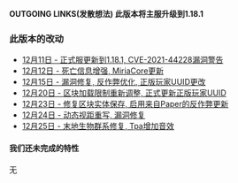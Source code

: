 **OUTGOING LINKS(发散想法) 此版本将主服升级到1.18.1**  
  
### 此版本的改动
* [12月11日 - 正式服更新到1.18.1, CVE-2021-44228漏洞警告](12-11)  
* [12月12日 - 死亡信息增强, MiriaCore更新](12-12) 
* [12月15日 - 漏洞修复, 反作弊优化, 正版玩家UUID更改](12-15)   
* [12月20日 - 区块加载限制重新调整, 正式更新正版玩家UUID](12-20)  
* [12月23日 - 修复区块实体保存, 启用来自Paper的反作弊更新](12-23)   
* [12月24日 - 动态视距重写, 漏洞修复](12-24)   
* [12月25日 - 末地生物群系修复, Tpa增加音效](12-25)   

#### 我们还未完成的特性
无  